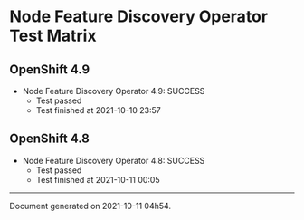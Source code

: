 
Node Feature Discovery Operator Test Matrix
===========================================

OpenShift 4.9
-------------


* Node Feature Discovery Operator 4.9: SUCCESS
  - Test passed
  - Test finished at 2021-10-10 23:57

OpenShift 4.8
-------------


* Node Feature Discovery Operator 4.8: SUCCESS
  - Test passed
  - Test finished at 2021-10-11 00:05


---
Document generated on 2021-10-11 04h54.
